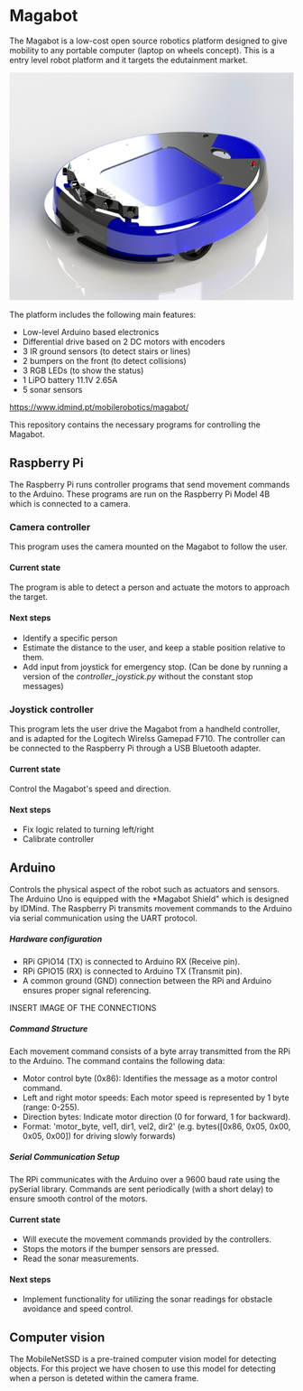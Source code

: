 # Magabot
The Magabot is a low-cost open source robotics platform designed to give mobility to any portable computer (laptop on wheels concept). This is a entry level robot platform and it targets the edutainment market.

![Magabot](images/MAGA_02s.jpg)

The platform includes the following main features:

- Low-level Arduino based electronics
- Differential drive based on 2 DC motors with encoders
- 3 IR ground sensors (to detect stairs or lines)
- 2 bumpers on the front (to detect collisions)
- 3 RGB LEDs (to show the status)
- 1 LiPO battery 11.1V 2.65A
- 5 sonar sensors

https://www.idmind.pt/mobilerobotics/magabot/

This repository contains the necessary programs for controlling the Magabot.


## Raspberry Pi
The Raspberry Pi runs controller programs that send movement commands to the Arduino.
These programs are run on the Raspberry Pi Model 4B which is connected to a camera.

### Camera controller
This program uses the camera mounted on the Magabot to follow the user.

#### Current state
The program is able to detect a person and actuate the motors to approach the target.

#### Next steps
- Identify a specific person
- Estimate the distance to the user, and keep a stable position relative to them.
- Add input from joystick for emergency stop. (Can be done by running a version of the *controller_joystick.py* without the constant stop messages)


### Joystick controller
This program lets the user drive the Magabot from a handheld controller, and is adapted for the Logitech Wirelss Gamepad F710.
The controller can be connected to the Raspberry Pi through a USB Bluetooth adapter.

#### Current state
Control the Magabot's speed and direction.

#### Next steps
- Fix logic related to turning left/right
- Calibrate controller


## Arduino
Controls the physical aspect of the robot such as actuators and sensors.
The Arduino Uno is equipped with the *Magabot Shield" which is designed by IDMind.
The Raspberry Pi transmits movement commands to the Arduino via serial communication using the UART protocol. 

##### Hardware configuration
- RPi GPIO14 (TX) is connected to Arduino RX (Receive pin).
- RPi GPIO15 (RX) is connected to Arduino TX (Transmit pin).
- A common ground (GND) connection between the RPi and Arduino ensures proper signal referencing.

INSERT IMAGE OF THE CONNECTIONS

##### Command Structure
Each movement command consists of a byte array transmitted from the RPi to the Arduino.
The command contains the following data:
- Motor control byte (0x86): Identifies the message as a motor control command.
- Left and right motor speeds: Each motor speed is represented by 1 byte (range: 0-255).
- Direction bytes: Indicate motor direction (0 for forward, 1 for backward).
- Format: 'motor_byte, vel1, dir1, vel2, dir2' (e.g. bytes([0x86, 0x05, 0x00, 0x05, 0x00]) for driving slowly forwards)

##### Serial Communication Setup
The RPi communicates with the Arduino over a 9600 baud rate using the pySerial library.
Commands are sent periodically (with a short delay) to ensure smooth control of the motors.


#### Current state
- Will execute the movement commands provided by the controllers.
- Stops the motors if the bumper sensors are pressed.
- Read the sonar measurements.

#### Next steps
- Implement functionality for utilizing the sonar readings for obstacle avoidance and speed control.


## Computer vision
The MobileNetSSD is a pre-trained computer vision model for detecting objects.
For this project we have chosen to use this model for detecting when a person is deteted within the camera frame.
